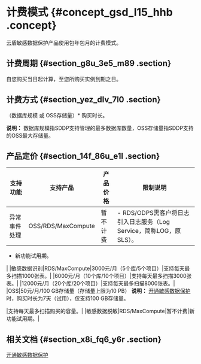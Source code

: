 # 计费模式 {#concept_gsd_l15_hhb .concept}

云盾敏感数据保护产品使用包年包月的计费模式。

## 计费周期 {#section_g8u_3e5_m89 .section}

自您购买当日起计算，至您所购买实例到期之日。

## 计费方式 {#section_yez_dlv_7l0 .section}

（数据库规模 或 OSS存储量）\* 购买时长。

**说明：** 数据库规模指SDDP支持管理的最多数据库数量，OSS存储量指SDDP支持的OSS最大存储量。

## 产品定价 {#section_14f_86u_e1l .section}

|支持功能|支持产品|产品价格|限制说明|
|----|----|----|----|
|异常事件处理|OSS/RDS/MaxCompute|暂不计费| -   RDS/ODPS需客户将日志引入日志服务（Log Service，简称LOG，原SLS）。
-   新功能试用期。

 |
|敏感数据识别|RDS/MaxCompute|3000元/月（5个库/5个项目）|支持每天最多扫描1000张表。|
|6000元/月（10个库/10个项目）|支持每天最多扫描3000张表。|
|12000元/月（20个库/20个项目）|支持每天最多扫描8000张表。|
|OSS|50元/月/100 GB存储量（存储量上限为10 PB） **说明：** [开通敏感数据保护](cn.zh-CN/产品定价/开通敏感数据保护.md#)时，购买时长为7天（试用），仅支持100 GB存储量。

 |支持每天最多扫描购买的容量。|
|敏感数据脱敏|RDS/MaxCompute|暂不计费|新功能试用期。|

## 相关文档 {#section_x8i_fq6_y6r .section}

[开通敏感数据保护](cn.zh-CN/产品定价/开通敏感数据保护.md#)


